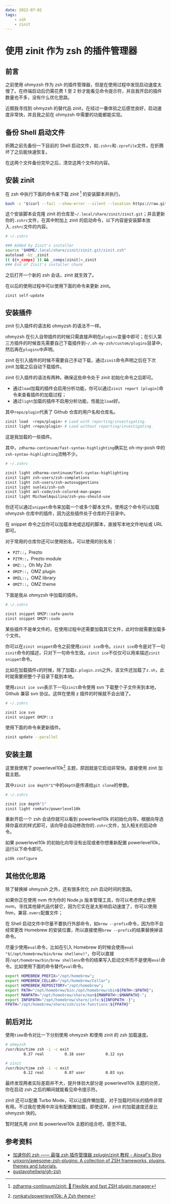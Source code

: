 ```yaml
---
date: 2022-07-02
tags:
    - zsh
    - zinit
---
```


# 使用 zinit 作为 zsh 的插件管理器

## 前言

之前使用 ohmyzsh 作为 zsh 的插件管理器，但是在使用过程中发现启动速度太慢了。在终端启动后仍需花费 1 至 2 秒才能看见命令提示符，并且我开启的插件数量也不多，没有什么优化思路。

近期我寻找到 ohmyzsh 的替代品 zinit，在经过一番体验之后感觉良好，启动速度非常快，并且我之前在 ohmyzsh 中需要的功能都能实现。

## 备份 Shell 启动文件

折腾之前先备份一下目前的 Shell 启动文件，如`.zshrc`和`.zprofile`文件，在折腾坏了之后能快速恢复。

在这两个文件备份完毕之后，清空这两个文件的内容。

## 安装 zinit

在 zsh 中执行下面的命令来下载 *zinit* [^1] 的安装脚本并执行。

```bash
bash -c "$(curl --fail --show-error --silent --location https://raw.githubusercontent.com/zdharma-continuum/zinit/HEAD/scripts/install.sh)"
```

这个安装脚本会克隆 zinit 的仓库至`~/.local/share/zinit/zinit.git`；并且更新你的`.zshrc`文件，在其中附加上 zinit 的启动命令，以下内容是安装脚本放入`.zshrc`文件的内容。

```bash
# ~/.zshrc

### Added by Zinit's installer
source "$HOME/.local/share/zinit/zinit.git/zinit.zsh"
autoload -Uz _zinit
(( ${+_comps} )) && _comps[zinit]=_zinit
### End of Zinit's installer chunk
```

之后打开一个新的 zsh 会话，zinit 就生效了。

在以后的使用过程中可以使用下面的命令来更新 zinit。

```bash
zinit self-update
```

## 安装插件

zinit 引入插件的语法和 ohmyzsh 的语法不一样。

ohmyzsh 在引入自带插件的时候只需直接声明在`plugins`变量中即可；在引入第三方插件的时候首先需要自己下载插件到`~/.oh-my-zsh/custom/plugins`目录中，然后再在`plugins`中声明。

zinit 在引入插件的时候不需要自己手动下载，通过`zinit`命令声明之后在下次 zinit 加载之后自动下载插件。

zinit 引入插件的语法有两种。确保这些命令处于 zinit 初始化命令之后即可。

- 通过`load`加载的插件会启用分析功能，你可以通过`zinit report [plugin]`命令来查看插件的加载过程；
- 通过`light`加载的插件不启用分析功能，性能比`load`好。

其中`repo/plugin`代表了 Github 仓库的用户名和仓库名。

```bash
zinit load  <repo/plugin> # Load with reporting/investigating.
zinit light <repo/plugin> # Load without reporting/investigating.
```

这是我加载的一些插件。

其中，`zdharma-continuum/fast-syntax-highlighting`确实比 oh-my-posh 中的`zsh-syntax-highlighting`流畅不少。

```bash
# ~/.zshrc

zinit light zdharma-continuum/fast-syntax-highlighting
zinit light zsh-users/zsh-completions
zinit light zsh-users/zsh-autosuggestions
zinit light sunlei/zsh-ssh
zinit light ael-code/zsh-colored-man-pages
zinit light MichaelAquilina/zsh-you-should-use
```

你还可以通过`snippet`命令来加载一个或多个脚本文件。使用这个命令可以加载 ohmyzsh 仓库中的插件，因为这些插件处于仓库的子目录中。

在 snippet 命令之后你可以加载本地或远程的脚本，直接写本地文件地址或 URL 即可。

对于常用的仓库你还可以使用别名，可以使用的别名有：

- `PZT::`，Prezto
- `PZTM::`，Prezto module
- `OMZ::`，Oh My Zsh
- `OMZP::`，OMZ plugin
- `OMZL::`，OMZ library
- `OMZT::`，OMZ theme

下面是我从 ohmyzsh 中加载的插件。

```bash
# ~/.zshrc

zinit snippet OMZP::safe-paste
zinit snippet OMZP::sudo
```

某些插件不是单文件的，在使用过程中还需要加载其它文件，此时你就需要加载多个文件。

你可以在`zinit snippet`命令之前使用`zinit ice`命令。`zinit ice`命令是对下一句`zinit`命令的描述，只对下一句命令生效。`zinit ice`不仅仅可以用来描述`zinit snippet`命令。

比如在加载插件`z`的时候，除了加载`z.plugin.zsh`之外，该文件还加载了`z.sh`，此时就需要把整个子目录下载到本地。

使用`zinit ice svn`表示下一句`zinit`命令使用 svn 下载整个子文件夹到本地，Github 兼容 svn 协议。这样在使用 z 插件的时候就不会出错了。

```bash
# ~/.zshrc

zinit ice svn
zinit snippet OMZP::z
```

使用下面的命令来更新插件。

```bash
zinit update --parallel
```

## 安装主题

这里我使用了 powerlevel10k[^2] 主题，原因就是它启动非常快。直接使用 zinit 加载主题。

其中`zinit ice depth"1"`中的`depth`是传递给`git clone`的参数。

```bash
# ~/.zshrc

zinit ice depth"1"
zinit light romkatv/powerlevel10k
```

重新开启一个 zsh 会话你就可以看到 powerlevel10k 的初始化向导。根据向导选择你喜欢的样式即可，该向导会自动修改你的`.zshrc`文件，加入相关的启动命令。

如果 powerlevel10k 的初始化向导没有出现或者你想重新配置 powerlevel10k，运行以下命令即可。

```bash
p10k configure
```

## 其他优化思路

除了替换掉 ohmyzsh 之外，还有很多优化 zsh 启动时间的思路。

如果你正在使用 nvm 作为你的 Node.js 版本管理工具，你可以考虑停止使用 nvm，寻找其他替代品代替它，因为它实在是太影响启动速度了，你可以使用 fnm，兼容`.nvmrc`配置文件；

在 Shell 启动文件中尽量不要执行外部命令，如`brew --prefix`命令，因为你不会经常更改 Homebrew 的安装位置，所以直接使用`brew --prefix`的结果替换掉该命令。

尽量少使用`eval`命令，比如在引入 Homebrew 的时候会使用`eval "$(/opt/homebrew/bin/brew shellenv)"`，你可以直接将`/opt/homebrew/bin/brew shellenv`命令的结果写入启动文件而不是使用`eval`命令。比如使用下面的命令替代`eval`命令。

```bash
export HOMEBREW_PREFIX="/opt/homebrew";
export HOMEBREW_CELLAR="/opt/homebrew/Cellar";
export HOMEBREW_REPOSITORY="/opt/homebrew";
export PATH="/opt/homebrew/bin:/opt/homebrew/sbin${PATH+:$PATH}";
export MANPATH="/opt/homebrew/share/man${MANPATH+:$MANPATH}:";
export INFOPATH="/opt/homebrew/share/info:${INFOPATH:-}";
FPATH="/opt/homebrew/share/zsh/site-functions:${FPATH}"
```

## 前后对比

使用`time`命令对比一下分别使用 ohmyzsh 和使用 zinit 的 zsh 加载速度。

```bash
# ohmyzsh
/usr/bin/time zsh -i -c exit
        0.37 real         0.18 user         0.12 sys

# zinit
/usr/bin/time zsh -i -c exit
        0.12 real         0.07 user         0.03 sys
```

最终发现两者实际差距并不大，提升体验大部分是 powerlevel10k 主题的功劳，你在启动 zsh 之后的瞬间就能看见命令提示符。

zinit 还可以配置 Turbo Mode，可以让插件懒加载，对于加载时间长的插件非常有用。不过我在使用中并没有配置懒加载，即使这样，zinit 的加载速度还是比 ohmyzsh 快的。

暂时就先用 zinit 和 powerlevel10k 主题的组合吧，感觉不错。

## 参考资料

- [加速你的 zsh —— 最强 zsh 插件管理器 zplugin/zinit 教程 - Aloxaf's Blog](https://www.aloxaf.com/2019/11/zplugin_tutorial/)
- [unixorn/awesome-zsh-plugins: A collection of ZSH frameworks, plugins, themes and tutorials.](https://github.com/unixorn/awesome-zsh-plugins)
- [gustavohellwig/gh-zsh](https://github.com/gustavohellwig/gh-zsh)

[^1]: [zdharma-continuum/zinit: 🌻 Flexible and fast ZSH plugin manager](https://github.com/zdharma-continuum/zinit)
[^2]: [romkatv/powerlevel10k: A Zsh theme](https://github.com/romkatv/powerlevel10k#zim)
